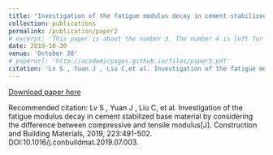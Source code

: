 ```yaml
---
title: "Investigation of the fatigue modulus decay in cement stabilized base material by considering the difference between compressive and tensile modulus"
collection: publications
permalink: /publication/paper2
# excerpt: 'This paper is about the number 3. The number 4 is left for future work.'
date: 2019-10-30
venue: 'October 30'
# paperurl: 'http://academicpages.github.io/files/paper3.pdf'
citation: 'Lv S , Yuan J , Liu C,et al. Investigation of the fatigue modulus decay in cement stabilized base material by considering the difference between compressive and tensile modulus[J]. Construction and Building Materials, 2019, 223:491-502. DOI:10.1016/j.conbuildmat.2019.07.003.'
---
```


[Download paper here](10.1016/j.conbuildmat.2019.07.003)

Recommended citation: Lv S , Yuan J , Liu C, et al. Investigation of the fatigue modulus decay in cement stabilized base material by considering the difference between compressive and tensile modulus[J]. Construction and Building Materials, 2019, 223:491-502. DOI:10.1016/j.conbuildmat.2019.07.003.
